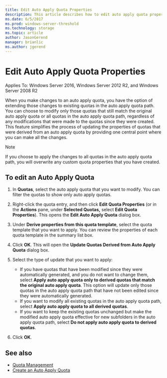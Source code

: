 ```yaml
---
title: Edit Auto Apply Quota Properties 
description: This article describes how to edit auto apply quota properties
ms.date: 6/5/2017
ms.prod: windows-server-threshold
ms.technology: storage
ms.topic: article
author: JasonGerend
manager: brianlic
ms.author: jgerend
---
```


# Edit Auto Apply Quota Properties

Applies To: Windows Server 2016, Windows Server 2012 R2, and Windows Server 2008 R2

When you make changes to an auto apply quota, you have the option of extending those changes to existing quotas in the auto apply quota path. You can choose to modify only those quotas that still match the original auto apply quota or all quotas in the auto apply quota path, regardless of any modifications that were made to the quotas since they were created. This feature simplifies the process of updating the properties of quotas that were derived from an auto apply quota by providing one central point where you can make all the changes.

> [!Note]
> If you choose to apply the changes to all quotas in the auto apply quota path, you will overwrite any custom quota properties that you have created.

## To edit an Auto Apply Quota

1.  In **Quotas**, select the auto apply quota that you want to modify. You can filter the quotas to show only auto apply quotas.

2.  Right-click the quota entry, and then click **Edit Quota Properties** (or in the **Actions** pane, under **Selected Quotas,** select **Edit Quota Properties**). This opens the **Edit Auto Apply Quota** dialog box.

3.  Under **Derive properties from this quota template**, select the quota template that you want to apply. You can review the properties of each quota template in the summary list box.

4.  Click **OK**. This will open the **Update Quotas Derived from Auto Apply Quota** dialog box.

5.  Select the type of update that you want to apply:

    -   If you have quotas that have been modified since they were automatically generated, and you do not want to change them, select **Apply auto apply quota only to derived quotas that match the original auto apply quota**. This option will update only those quotas in the auto apply quota path that have not been edited since they were automatically generated.
    -   If you want to modify all existing quotas in the auto apply quota path, select **Apply auto apply quota to all derived quotas**.
    -   If you want to keep the existing quotas unchanged but make the modified auto apply quota effective for new subfolders in the auto apply quota path, select **Do not apply auto apply quota to derived quotas**.

6.  Click **OK**.

## See also

-   [Quota Management](quota-management.md)
-   [Create an Auto Apply Quota](create-auto-apply-quota.md)


